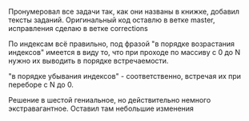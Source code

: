 Пронумеровал все задачи так, как они названы в книжке, добавил тексты заданий.
Оригинальный код оставлю в ветке master, исправления сделаю в ветке corrections

По индексам всё правильно, под фразой "в порядке возрастания индексов" имеется в 
виду то, что при проходе по массиву с 0 до N нужно их выводить в порядке встречаемости.

"в порядке убывания индексов" - соответственно, встречая их при переборе c N до 0.

Решение в шестой гениальное, но действительно немного экстравагантное. Оставил там небольшие изменения 
